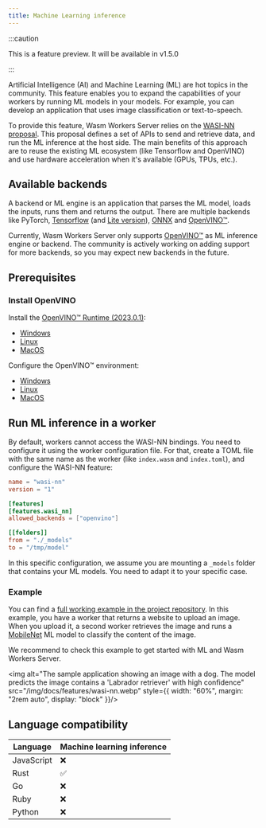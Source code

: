 ```yaml
---
title: Machine Learning inference
---
```


:::caution

This is a feature preview. It will be available in v1.5.0

:::

Artificial Intelligence (AI) and Machine Learning (ML) are hot topics in the community. This feature enables you to expand the capabilities of your workers by running ML models in your models. For example, you can develop an application that uses image classification or text-to-speech.

To provide this feature, Wasm Workers Server relies on the [WASI-NN proposal](https://github.com/WebAssembly/wasi-nn). This proposal defines a set of APIs to send and retrieve data, and run the ML inference at the host side. The main benefits of this approach are to reuse the existing ML ecosystem (like Tensorflow and OpenVINO) and use hardware acceleration when it's available (GPUs, TPUs, etc.).

## Available backends

A backend or ML engine is an application that parses the ML model, loads the inputs, runs them and returns the output. There are multiple backends like PyTorch, [Tensorflow](https://www.tensorflow.org/) (and [Lite version]((https://www.tensorflow.org/lite))), [ONNX](https://onnxruntime.ai/) and [OpenVINO™](https://docs.openvino.ai/).

Currently, Wasm Workers Server only supports [OpenVINO™](https://docs.openvino.ai/) as ML inference engine or backend. The community is actively working on adding support for more backends, so you may expect new backends in the future.

## Prerequisites

### Install OpenVINO

Install the [OpenVINO™ Runtime (2023.0.1)](https://docs.openvino.ai/2023.0):

  * [Windows](https://docs.openvino.ai/2023.0/openvino_docs_install_guides_installing_openvino_from_archive_windows.html)
  * [Linux](https://docs.openvino.ai/2023.0/openvino_docs_install_guides_installing_openvino_from_archive_linux.html)
  * [MacOS](https://docs.openvino.ai/2023.0/openvino_docs_install_guides_installing_openvino_from_archive_macos.html)

Configure the OpenVINO™ environment:

  * [Windows](https://docs.openvino.ai/2023.0/openvino_docs_install_guides_installing_openvino_from_archive_windows.html#step-2-configure-the-environment)
  * [Linux](https://docs.openvino.ai/2023.0/openvino_docs_install_guides_installing_openvino_from_archive_linux.html#step-2-configure-the-environment)
  * [MacOS](https://docs.openvino.ai/2023.0/openvino_docs_install_guides_installing_openvino_from_archive_macos.html#step-2-configure-the-environment)

## Run ML inference in a worker

By default, workers cannot access the WASI-NN bindings. You need to configure it using the worker configuration file. For that, create a TOML file with the same name as the worker (like `index.wasm` and `index.toml`), and configure the WASI-NN feature:

```toml
name = "wasi-nn"
version = "1"

[features]
[features.wasi_nn]
allowed_backends = ["openvino"]

[[folders]]
from = "./_models"
to = "/tmp/model"
```

In this specific configuration, we assume you are mounting a `_models` folder that contains your ML models. You need to adapt it to your specific case.

### Example

You can find a [full working example in the project repository](https://github.com/vmware-labs/wasm-workers-server/tree/main/examples/rust-wasi-nn). In this example, you have a worker that returns a website to upload an image. When you upload it, a second worker retrieves the image and runs a [MobileNet](https://arxiv.org/abs/1704.04861) ML model to classify the content of the image.

We recommend to check this example to get started with ML and Wasm Workers Server.

<img alt="The sample application showing an image with a dog. The model predicts the image contains a 'Labrador retriever' with high confidence" src="/img/docs/features/wasi-nn.webp" style={{ width: "60%", margin: "2rem auto", display: "block" }}/>

## Language compatibility

| Language | Machine learning inference |
| --- | --- |
| JavaScript | ❌ |
| Rust | ✅ |
| Go | ❌ |
| Ruby | ❌ |
| Python | ❌ |
